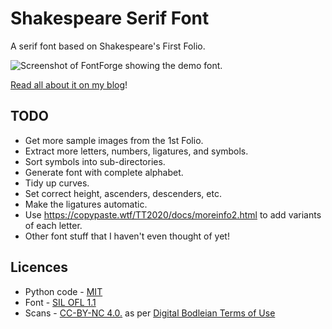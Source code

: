 # Shakespeare Serif Font

A serif font based on Shakespeare's First Folio.

![Screenshot of FontForge showing the demo font.](https://shkspr.mobi/blog/wp-content/uploads/2023/07/Current-font.png)

[Read all about it on my blog](https://shkspr.mobi/blog/2023/07/shakespeare-serif-a-new-font-based-on-the-first-folio/)!

## TODO

* Get more sample images from the 1st Folio.
* Extract more letters, numbers, ligatures, and symbols.
* Sort symbols into sub-directories.
* Generate font with complete alphabet.
* Tidy up curves.
* Set correct height, ascenders, descenders, etc.
* Make the ligatures automatic.
* Use https://copypaste.wtf/TT2020/docs/moreinfo2.html to add variants of each letter.
* Other font stuff that I haven't even thought of yet!

## Licences

* Python code - [MIT](https://spdx.org/licenses/MIT.html)
* Font - [SIL OFL 1.1](https://scripts.sil.org/cms/scripts/page.php?item_id=OFL)
* Scans - [CC-BY-NC 4.0.](https://creativecommons.org/licenses/by-nc/4.0/) as per [Digital Bodleian Terms of Use](https://digital.bodleian.ox.ac.uk/terms/)
